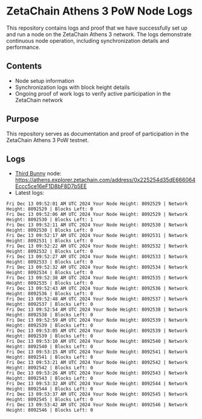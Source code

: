 # ZetaChain Athens 3 PoW Node Logs
This repository contains logs and proof that we have successfully set up and run a node on the ZetaChain Athens 3 network. The logs demonstrate continuous node operation, including synchronization details and performance.

## Contents
- Node setup information
- Synchronization logs with block height details
- Ongoing proof of work logs to verify active participation in the ZetaChain network

## Purpose
This repository serves as documentation and proof of participation in the ZetaChain Athens 3 PoW testnet.

## Logs

- [Third Bunny](https://thirdbunny.xyz/) node: https://athens.explorer.zetachain.com/address/0x225254d35dE666064Eccc5ce16eF1D8bF8D7b5EE
- Latest logs:
```
Fri Dec 13 09:52:01 AM UTC 2024 Your Node Height: 8092529 | Network Height: 8092529 | Blocks Left: 0
Fri Dec 13 09:52:06 AM UTC 2024 Your Node Height: 8092529 | Network Height: 8092530 | Blocks Left: 1
Fri Dec 13 09:52:11 AM UTC 2024 Your Node Height: 8092530 | Network Height: 8092530 | Blocks Left: 0
Fri Dec 13 09:52:17 AM UTC 2024 Your Node Height: 8092531 | Network Height: 8092531 | Blocks Left: 0
Fri Dec 13 09:52:22 AM UTC 2024 Your Node Height: 8092532 | Network Height: 8092532 | Blocks Left: 0
Fri Dec 13 09:52:27 AM UTC 2024 Your Node Height: 8092533 | Network Height: 8092533 | Blocks Left: 0
Fri Dec 13 09:52:32 AM UTC 2024 Your Node Height: 8092534 | Network Height: 8092534 | Blocks Left: 0
Fri Dec 13 09:52:38 AM UTC 2024 Your Node Height: 8092535 | Network Height: 8092535 | Blocks Left: 0
Fri Dec 13 09:52:43 AM UTC 2024 Your Node Height: 8092536 | Network Height: 8092536 | Blocks Left: 0
Fri Dec 13 09:52:48 AM UTC 2024 Your Node Height: 8092537 | Network Height: 8092537 | Blocks Left: 0
Fri Dec 13 09:52:54 AM UTC 2024 Your Node Height: 8092538 | Network Height: 8092538 | Blocks Left: 0
Fri Dec 13 09:52:59 AM UTC 2024 Your Node Height: 8092539 | Network Height: 8092539 | Blocks Left: 0
Fri Dec 13 09:53:05 AM UTC 2024 Your Node Height: 8092539 | Network Height: 8092539 | Blocks Left: 0
Fri Dec 13 09:53:10 AM UTC 2024 Your Node Height: 8092540 | Network Height: 8092540 | Blocks Left: 0
Fri Dec 13 09:53:15 AM UTC 2024 Your Node Height: 8092541 | Network Height: 8092541 | Blocks Left: 0
Fri Dec 13 09:53:21 AM UTC 2024 Your Node Height: 8092542 | Network Height: 8092542 | Blocks Left: 0
Fri Dec 13 09:53:26 AM UTC 2024 Your Node Height: 8092543 | Network Height: 8092543 | Blocks Left: 0
Fri Dec 13 09:53:32 AM UTC 2024 Your Node Height: 8092544 | Network Height: 8092544 | Blocks Left: 0
Fri Dec 13 09:53:37 AM UTC 2024 Your Node Height: 8092545 | Network Height: 8092545 | Blocks Left: 0
Fri Dec 13 09:53:42 AM UTC 2024 Your Node Height: 8092546 | Network Height: 8092546 | Blocks Left: 0
```
